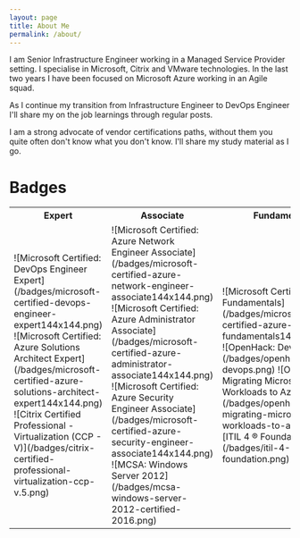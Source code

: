 ```yaml
---
layout: page
title: About Me
permalink: /about/
---
```


I am Senior Infrastructure Engineer working in a Managed Service Provider setting. 
I specialise in Microsoft, Citrix and VMware technologies.
In the last two years I have been focused on Microsoft Azure working in an Agile squad.

As I continue my transition from Infrastructure Engineer to DevOps Engineer I'll share my on the job learnings through regular posts. 

I am a strong advocate of vendor certifications paths, without them you quite often don't know what you don't know. I'll share my study material as I go.

# Badges
<table>
  <tr>
    <th>Expert</th>
    <th>Associate</th>
    <th>Fundamental</th>
  </tr>
  <tr>
    <td>
    ![Microsoft Certified: DevOps Engineer Expert](/badges/microsoft-certified-devops-engineer-expert144x144.png)
    ![Microsoft Certified: Azure Solutions Architect Expert](/badges/microsoft-certified-azure-solutions-architect-expert144x144.png)
    ![Citrix Certified Professional - Virtualization (CCP - V)](/badges/citrix-certified-professional-virtualization-ccp-v.5.png)
    </td>
    <td>
    ![Microsoft Certified: Azure Network Engineer Associate](/badges/microsoft-certified-azure-network-engineer-associate144x144.png)
    ![Microsoft Certified: Azure Administrator Associate](/badges/microsoft-certified-azure-administrator-associate144x144.png)
    ![Microsoft Certified: Azure Security Engineer Associate](/badges/microsoft-certified-azure-security-engineer-associate144x144.png)
    ![MCSA: Windows Server 2012](/badges/mcsa-windows-server-2012-certified-2016.png)
    </td>
    <td>
    ![Microsoft Certified: Azure Fundamentals](/badges/microsoft-certified-azure-fundamentals144x144.png)
    ![OpenHack: DevOps](/badges/openhack-devops.png)
    ![OpenHack: Migrating Microsoft Workloads to Azure](/badges/openhack-migrating-microsoft-workloads-to-azure.png)
    ![ITIL 4 ® Foundation](/badges/itil-4-foundation.png)
    </td>
  </tr>
</table>









